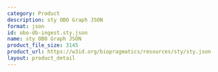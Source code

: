 ```yaml
---
category: Product
description: sty OBO Graph JSON
format: json
id: obo-db-ingest.sty.json
name: sty OBO Graph JSON
product_file_size: 3145
product_url: https://w3id.org/biopragmatics/resources/sty/sty.json
layout: product_detail
---
```

